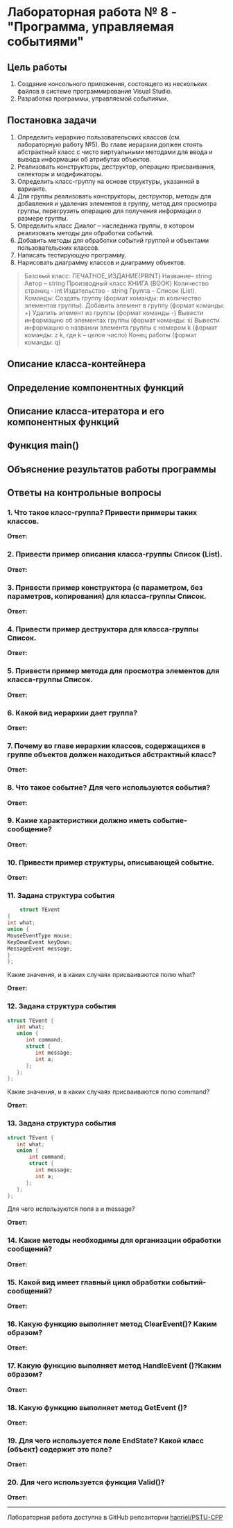 # Лабораторная работа № 8 - "Программа, управляемая событиями"

## Цель работы

1. Создание консольного приложения, состоящего из нескольких файлов в системе программирования Visual Studio.
2. Разработка программы, управляемой событиями.

## Постановка задачи

1. Определить иерархию пользовательских классов (см. лабораторную работу №5).
   Во главе иерархии должен стоять абстрактный класс с чисто виртуальными
   методами для ввода и вывода информации об атрибутах объектов.
2. Реализовать конструкторы, деструктор, операцию присваивания, селекторы и модификаторы.
3. Определить класс-группу на основе структуры, указанной в варианте.
4. Для группы реализовать конструкторы, деструктор, методы для добавления и удаления элементов в группу, метод для
   просмотра группы, перегрузить операцию для получения информации о размере группы.
5. Определить класс Диалог – наследника группы, в котором реализовать методы для
   обработки событий.
6. Добавить методы для обработки событий группой и объектами пользовательских классов.
7. Написать тестирующую программу.
8. Нарисовать диаграмму классов и диаграмму объектов.

> Базовый класс:
> ПЕЧАТНОЕ_ИЗДАНИЕ(PRINT)
> Название– string
> Автор – string
> Производный класс
> КНИГА (BOOK)
> Количество страниц - int
> Издательство - string
> Группа – Список (List).
> Команды:
> Создать группу (формат команды: m количество элементов группы).
> Добавить элемент в группу (формат команды: +)
> Удалить элемент из группы (формат команды -)
> Вывести информацию об элементах группы (формат команды: s)
> Вывести информацию о названии элемента группы с номером k (формат команды:
> z k, где k – целое число)
> Конец работы (формат команды: q)

## Описание класса-контейнера

## Определение компонентных функций

## Описание класса-итератора и его компонентных функций

## Функция main()

## Объяснение результатов работы программы

## Ответы на контрольные вопросы

### 1. Что такое класс-группа? Привести примеры таких классов.

**Ответ:**

### 2. Привести пример описания класса-группы Список (List).

**Ответ:**

### 3. Привести пример конструктора (с параметром, без параметров, копирования) для класса-группы Список.

**Ответ:**

### 4. Привести пример деструктора для класса-группы Список.

**Ответ:**

### 5. Привести пример метода для просмотра элементов для класса-группы Список.

**Ответ:**

### 6. Какой вид иерархии дает группа?

**Ответ:**

### 7. Почему во главе иерархии классов, содержащихся в группе объектов должен находиться абстрактный класс?

**Ответ:**

### 8. Что такое событие? Для чего используются события?

**Ответ:**

### 9. Какие характеристики должно иметь событие-сообщение?

**Ответ:**

### 10. Привести пример структуры, описывающей событие.

**Ответ:**

### 11. Задана структура события

```c++
    struct TEvent
{
int what;
union {
MouseEventType mouse;
KeyDownEvent keyDown;
MessageEvent message;
}
};
```

Какие значения, и в каких случаях присваиваются полю what?

**Ответ:**

### 12. Задана структура события

```c++
struct TEvent {
   int what;
   union {
      int command;
      struct {
         int message;
         int a;
      };
   };
};
```

Какие значения, и в каких случаях присваиваются полю command?

**Ответ:**

### 13. Задана структура события

```c++
struct TEvent {
   int what;
   union {
       int command;
       struct {
         int message;
         int a;
      };
   };
};
```

Для чего используются поля a и message?

**Ответ:**

### 14. Какие методы необходимы для организации обработки сообщений?

**Ответ:**

### 15. Какой вид имеет главный цикл обработки событий-сообщений?

**Ответ:**

### 16. Какую функцию выполняет метод ClearEvent()? Каким образом?

**Ответ:**

### 17. Какую функцию выполняет метод HandleEvent ()?Каким образом?

**Ответ:**

### 18. Какую функцию выполняет метод GetEvent ()?

**Ответ:**

### 19. Для чего используется поле EndState? Какой класс (объект) содержит это поле?

**Ответ:**

### 20. Для чего используется функция Valid()?

**Ответ:**

---
Лабораторная работа доступна в GitHub репозитории [hanriel/PSTU-CPP](https://github.com/hanriel/PSTU-CPP/)
